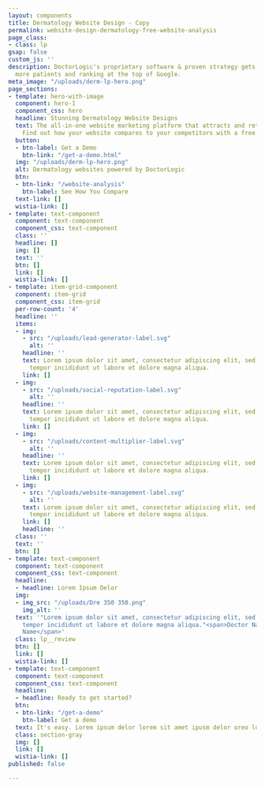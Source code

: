 ```yaml
---
layout: components
title: Dermatology Website Design - Copy
permalink: website-design-dermatology-free-website-analysis
page_class:
- class: lp
gsap: false
custom_js: ''
description: DoctorLogic's proprietary software & proven strategy gets you found by
  more patients and ranking at the top of Google.
meta_image: "/uploads/derm-lp-hero.png"
page_sections:
- template: hero-with-image
  component: hero-1
  component_css: hero
  headline: Stunning Dermatology Website Designs
  text: The all-in-one website marketing platform that attracts and retains more patients.
    Find out how your website compares to your competitors with a free website analysis.
  button:
  - btn-label: Get a Demo
    btn-link: "/get-a-demo.html"
  img: "/uploads/derm-lp-hero.png"
  alt: Dermatology websites powered by DoctorLogic
  btn:
  - btn-link: "/website-analysis"
    btn-label: See How You Compare
  text-link: []
  wistia-link: []
- template: text-component
  component: text-component
  component_css: text-component
  class: ''
  headline: []
  img: []
  text: ''
  btn: []
  link: []
  wistia-link: []
- template: item-grid-component
  component: item-grid
  component_css: item-grid
  per-row-count: '4'
  headline: ''
  items:
  - img:
    - src: "/uploads/lead-generator-label.svg"
      alt: ''
    headline: ''
    text: Lorem ipsum dolor sit amet, consectetur adipiscing elit, sed do eiusmod
      tempor incididunt ut labore et dolore magna aliqua.
    link: []
  - img:
    - src: "/uploads/social-reputation-label.svg"
      alt: ''
    headline: ''
    text: Lorem ipsum dolor sit amet, consectetur adipiscing elit, sed do eiusmod
      tempor incididunt ut labore et dolore magna aliqua.
    link: []
  - img:
    - src: "/uploads/content-multiplier-label.svg"
      alt: ''
    headline: ''
    text: Lorem ipsum dolor sit amet, consectetur adipiscing elit, sed do eiusmod
      tempor incididunt ut labore et dolore magna aliqua.
    link: []
  - img:
    - src: "/uploads/website-management-label.svg"
      alt: ''
    text: Lorem ipsum dolor sit amet, consectetur adipiscing elit, sed do eiusmod
      tempor incididunt ut labore et dolore magna aliqua.
    link: []
    headline: ''
  class: ''
  text: ''
  btn: []
- template: text-component
  component: text-component
  component_css: text-component
  headline:
  - headline: Lorem Ipsum Delor
  img:
  - img_src: "/uploads/Dre 350 350.png"
    img_alt: ''
  text: '"Lorem ipsum dolor sit amet, consectetur adipiscing elit, sed do eiusmod
    tempor incididunt ut labore et dolore magna aliqua."<span>Doctor Name</span><span>Practice
    Name</span>'
  class: lp__review
  btn: []
  link: []
  wistia-link: []
- template: text-component
  component: text-component
  component_css: text-component
  headline:
  - headline: Ready to get started?
  btn:
  - btn-link: "/get-a-demo"
    btn-label: Get a demo
  text: It's easy. Lorem ipsum delor lorem sit amet ipusm delor oreo logo lorem.
  class: section-gray
  img: []
  link: []
  wistia-link: []
published: false

---
```

